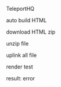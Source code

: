 TeleportHQ

auto build HTML 

download HTML zip

unzip file

uplink all file

render test

result: error
